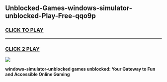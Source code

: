
## Unblocked-Games-windows-simulator-unblocked-Play-Free-qqo9p
<h3>
<a href="https://premium76.site?title=windows-simulator-unblocked&ref=10A">CLICK TO PLAY</a></h3>
<hr>

<h3>
<a href="https://premium76.site?title=windows-simulator-unblocked&ref=10A">CLICK 2 PLAY</a>
  
</h3>

<a href="https://premium76.site?title=windows-simulator-unblocked&ref=10A"><img src="https://clearcache.store/games.png"></a>


**windows-simulator-unblocked games unblocked: Your Gateway to Fun and Accessible Online Gaming**
